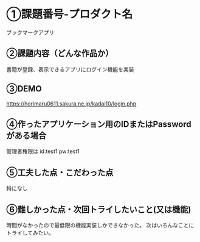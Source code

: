 # ①課題番号-プロダクト名
ブックマークアプリ

## ②課題内容（どんな作品か）

書籍が登録、表示できるアプリにログイン機能を実装


## ③DEMO

https://horimaru0611.sakura.ne.jp/kadai10/login.php


## ④作ったアプリケーション用のIDまたはPasswordがある場合

管理者権限は
id:test1 pw:test1

## ⑤工夫した点・こだわった点
特になし



## ⑥難しかった点・次回トライしたいこと(又は機能)

時間がなかったので最低限の機能実装しかできなかった。
次はいろんなことにトライしてみたい。






